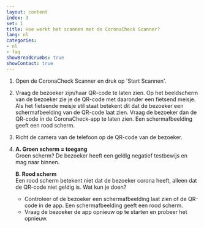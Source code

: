 ```yaml
---
layout: content
index: 3
set: 1
title: Hoe werkt het scannen met de CoronaCheck Scanner?
lang: nl
categories:
- nl
- faq
showBreadCrumbs: true
showContact: true
---
```

1. Open de CoronaCheck Scanner en druk op 'Start Scannen'.
2. Vraag de bezoeker zijn/haar QR-code te laten zien. 
Op het beeldscherm van de bezoeker zie je de QR-code met daaronder een fietsend meisje. Als het fietsende meisje stil staat betekent dit dat de bezoeker een schermafbeelding van de QR-code laat zien. Vraag de bezoeker dan de QR-code in de CoronaCheck-app te laten zien. Een schermafbeelding geeft een rood scherm.
3. Richt de camera van de telefoon op de QR-code van de bezoeker.
4. 
    **A. Groen scherm = toegang**<br />
    Groen scherm? De bezoeker heeft een geldig negatief testbewijs en mag naar binnen.

    **B. Rood scherm**<br />
    Een rood scherm betekent niet dat de bezoeker corona heeft, alleen dat de QR-code niet geldig is. Wat kun je doen?
        
    - Controleer of de bezoeker een schermafbeelding laat zien of de QR-code in de app. Een schermafbeelding geeft een rood scherm.
    - Vraag de bezoeker de app opnieuw op te starten en probeer het opnieuw. 
